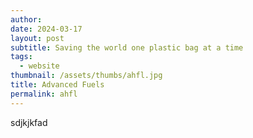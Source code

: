 ```yaml
---
author: 
date: 2024-03-17
layout: post
subtitle: Saving the world one plastic bag at a time
tags:
  - website
thumbnail: /assets/thumbs/ahfl.jpg
title: Advanced Fuels
permalink: ahfl
---
```


sdjkjkfad